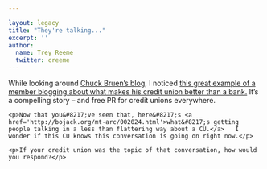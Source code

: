 ```yaml
---

layout: legacy
title: "They're talking..."
excerpt: ''
author:
  name: Trey Reeme
  twitter: creeme
---
```


<p>While looking around <a href='http://www.cbruen.com/blog/'>Chuck Bruen&#8217;s blog</a>, I noticed <a href='http://www.etherfarm.com/synapse/archives/five_years_of_change/'>this great example of a  member blogging about what makes his credit union better than a bank.</a> It&#8217;s a compelling story &#8211; and free PR for credit unions everywhere.</p>

    <p>Now that you&#8217;ve seen that, here&#8217;s <a href='http://bojack.org/mt-arc/002024.html'>what&#8217;s getting people talking in a less than flattering way about a CU.</a>   I wonder if this CU knows this conversation is going on right now.</p>

    <p>If your credit union was the topic of that conversation, how would you respond?</p>